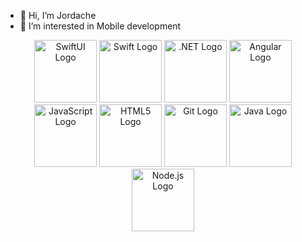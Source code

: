 - 👋 Hi, I’m Jordache
- 👀 I’m interested in Mobile development

<p align="center">
   <img src="https://developer.apple.com/assets/elements/icons/swiftui/swiftui-96x96_2x.png" width="100" alt="SwiftUI Logo">
   <img src="https://upload.wikimedia.org/wikipedia/commons/thumb/9/9d/Swift_logo.svg/640px-Swift_logo.svg.png" width="100" alt="Swift Logo">
   <img src="https://upload.wikimedia.org/wikipedia/commons/e/ee/.NET_Core_Logo.svg" width="100" alt=".NET Logo">
   <img src="https://angular.io/assets/images/logos/angular/angular.svg" width="100" alt="Angular Logo">
   <img src="https://upload.wikimedia.org/wikipedia/commons/9/99/Unofficial_JavaScript_logo_2.svg" width="100" alt="JavaScript Logo">
   <img src="https://upload.wikimedia.org/wikipedia/commons/3/38/HTML5_Badge.svg" width="100" alt="HTML5 Logo">
   <img src="https://upload.wikimedia.org/wikipedia/commons/thumb/e/e0/Git-logo.svg/1280px-Git-logo.svg.png" width="100" alt="Git Logo">
   <img src="https://upload.wikimedia.org/wikipedia/en/3/30/Java_programming_language_logo.svg" width="100" alt="Java Logo">
   <img src="https://upload.wikimedia.org/wikipedia/commons/thumb/d/d9/Node.js_logo.svg/1280px-Node.js_logo.svg.png" width="100" alt="Node.js Logo">
</p>



<!---
Jordache007/Jordache007 is a ✨ special ✨ repository because its `README.md` (this file) appears on your GitHub profile.
You can click the Preview link to take a look at your changes.
--->
